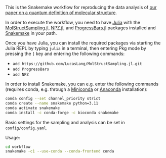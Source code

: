 This is the Snakemake workflow for reproducing the data analysis of [our paper on a quantum definition of molecular structure](https://doi.org/10.26434/chemrxiv-2023-mrxng).

In order to execute the workflow, you need to have [Julia](https://julialang.org/) with the [MolStructSampling.jl](https://github.com/LucasLang/MolStructSampling.jl/), [NPZ.jl](https://www.juliapackages.com/p/npz), and [ProgressBars.jl](https://www.juliapackages.com/p/progressbars) packages installed and [Snakemake](https://snakemake.readthedocs.io) in your path.

Once you have Julia, you can install the required packages via starting the Julia REPL by typing `julia` in a terminal, then entering Pkg mode by pressing the `]` key and entering the following commands:
- `add https://github.com/LucasLang/MolStructSampling.jl.git`
- `add ProgressBars`
- `add NPZ`

In order to install Snakemake, you can e.g. enter the following commands (requires conda, e.g. through a [Miniconda](https://docs.conda.io/en/latest/miniconda.html) or [Anaconda](https://docs.anaconda.com/free/anaconda/install/) installation):
```bash
conda config --set channel_priority strict
conda create --name snakemake python=3.11
conda activate snakemake
conda install -c conda-forge -c bioconda snakemake
```

Basic settings for the sampling and analysis can be set in `config/config.yaml`.

Usage:
```bash
cd workflow
snakemake -c1 --use-conda --conda-frontend conda
```
